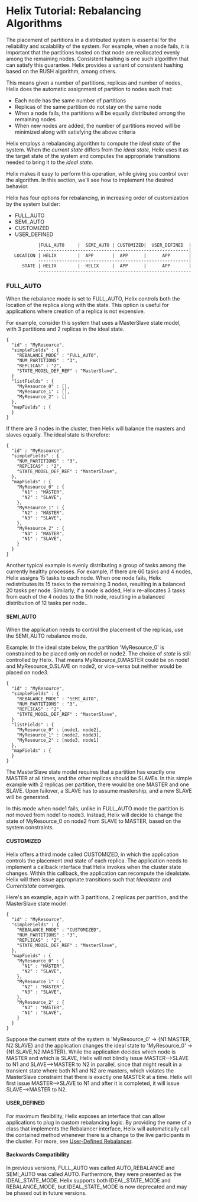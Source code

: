 <!---
Licensed to the Apache Software Foundation (ASF) under one
or more contributor license agreements.  See the NOTICE file
distributed with this work for additional information
regarding copyright ownership.  The ASF licenses this file
to you under the Apache License, Version 2.0 (the
"License"); you may not use this file except in compliance
with the License.  You may obtain a copy of the License at

  http://www.apache.org/licenses/LICENSE-2.0

Unless required by applicable law or agreed to in writing,
software distributed under the License is distributed on an
"AS IS" BASIS, WITHOUT WARRANTIES OR CONDITIONS OF ANY
KIND, either express or implied.  See the License for the
specific language governing permissions and limitations
under the License.
-->

# Helix Tutorial: Rebalancing Algorithms

The placement of partitions in a distributed system is essential for the reliability and scalability of the system.  For example, when a node fails, it is important that the partitions hosted on that node are reallocated evenly among the remaining nodes. Consistent hashing is one such algorithm that can satisfy this guarantee.  Helix provides a variant of consistent hashing based on the RUSH algorithm, among others.

This means given a number of partitions, replicas and number of nodes, Helix does the automatic assignment of partition to nodes such that:

* Each node has the same number of partitions
* Replicas of the same partition do not stay on the same node
* When a node fails, the partitions will be equally distributed among the remaining nodes
* When new nodes are added, the number of partitions moved will be minimized along with satisfying the above criteria

Helix employs a rebalancing algorithm to compute the _ideal state_ of the system.  When the _current state_ differs from the _ideal state_, Helix uses it as the target state of the system and computes the appropriate transitions needed to bring it to the _ideal state_.

Helix makes it easy to perform this operation, while giving you control over the algorithm.  In this section, we\'ll see how to implement the desired behavior.

Helix has four options for rebalancing, in increasing order of customization by the system builder:

* FULL_AUTO
* SEMI_AUTO
* CUSTOMIZED
* USER_DEFINED

```
            |FULL_AUTO     |  SEMI_AUTO | CUSTOMIZED|  USER_DEFINED  |
            ---------------------------------------------------------|
   LOCATION | HELIX        |  APP       |  APP      |      APP       |
            ---------------------------------------------------------|
      STATE | HELIX        |  HELIX     |  APP      |      APP       |
            ----------------------------------------------------------
```


### FULL_AUTO

When the rebalance mode is set to FULL_AUTO, Helix controls both the location of the replica along with the state. This option is useful for applications where creation of a replica is not expensive. 

For example, consider this system that uses a MasterSlave state model, with 3 partitions and 2 replicas in the ideal state.

```
{
  "id" : "MyResource",
  "simpleFields" : {
    "REBALANCE_MODE" : "FULL_AUTO",
    "NUM_PARTITIONS" : "3",
    "REPLICAS" : "2",
    "STATE_MODEL_DEF_REF" : "MasterSlave",
  }
  "listFields" : {
    "MyResource_0" : [],
    "MyResource_1" : [],
    "MyResource_2" : []
  },
  "mapFields" : {
  }
}
```

If there are 3 nodes in the cluster, then Helix will balance the masters and slaves equally.  The ideal state is therefore:

```
{
  "id" : "MyResource",
  "simpleFields" : {
    "NUM_PARTITIONS" : "3",
    "REPLICAS" : "2",
    "STATE_MODEL_DEF_REF" : "MasterSlave",
  },
  "mapFields" : {
    "MyResource_0" : {
      "N1" : "MASTER",
      "N2" : "SLAVE",
    },
    "MyResource_1" : {
      "N2" : "MASTER",
      "N3" : "SLAVE",
    },
    "MyResource_2" : {
      "N3" : "MASTER",
      "N1" : "SLAVE",
    }
  }
}
```

Another typical example is evenly distributing a group of tasks among the currently healthy processes. For example, if there are 60 tasks and 4 nodes, Helix assigns 15 tasks to each node. 
When one node fails, Helix redistributes its 15 tasks to the remaining 3 nodes, resulting in a balanced 20 tasks per node. Similarly, if a node is added, Helix re-allocates 3 tasks from each of the 4 nodes to the 5th node, resulting in a balanced distribution of 12 tasks per node.. 

#### SEMI_AUTO

When the application needs to control the placement of the replicas, use the SEMI_AUTO rebalance mode.

Example: In the ideal state below, the partition \'MyResource_0\' is constrained to be placed only on node1 or node2.  The choice of _state_ is still controlled by Helix.  That means MyResource_0.MASTER could be on node1 and MyResource_0.SLAVE on node2, or vice-versa but neither would be placed on node3.

```
{
  "id" : "MyResource",
  "simpleFields" : {
    "REBALANCE_MODE" : "SEMI_AUTO",
    "NUM_PARTITIONS" : "3",
    "REPLICAS" : "2",
    "STATE_MODEL_DEF_REF" : "MasterSlave",
  }
  "listFields" : {
    "MyResource_0" : [node1, node2],
    "MyResource_1" : [node2, node3],
    "MyResource_2" : [node3, node1]
  },
  "mapFields" : {
  }
}
```

The MasterSlave state model requires that a partition has exactly one MASTER at all times, and the other replicas should be SLAVEs.  In this simple example with 2 replicas per partition, there would be one MASTER and one SLAVE.  Upon failover, a SLAVE has to assume mastership, and a new SLAVE will be generated.

In this mode when node1 fails, unlike in FULL_AUTO mode the partition is _not_ moved from node1 to node3. Instead, Helix will decide to change the state of MyResource_0 on node2 from SLAVE to MASTER, based on the system constraints. 

#### CUSTOMIZED

Helix offers a third mode called CUSTOMIZED, in which the application controls the placement _and_ state of each replica. The application needs to implement a callback interface that Helix invokes when the cluster state changes. 
Within this callback, the application can recompute the idealstate. Helix will then issue appropriate transitions such that _Idealstate_ and _Currentstate_ converges.

Here\'s an example, again with 3 partitions, 2 replicas per partition, and the MasterSlave state model:

```
{
  "id" : "MyResource",
  "simpleFields" : {
    "REBALANCE_MODE" : "CUSTOMIZED",
    "NUM_PARTITIONS" : "3",
    "REPLICAS" : "2",
    "STATE_MODEL_DEF_REF" : "MasterSlave",
  },
  "mapFields" : {
    "MyResource_0" : {
      "N1" : "MASTER",
      "N2" : "SLAVE",
    },
    "MyResource_1" : {
      "N2" : "MASTER",
      "N3" : "SLAVE",
    },
    "MyResource_2" : {
      "N3" : "MASTER",
      "N1" : "SLAVE",
    }
  }
}
```

Suppose the current state of the system is 'MyResource_0' -> {N1:MASTER, N2:SLAVE} and the application changes the ideal state to 'MyResource_0' -> {N1:SLAVE,N2:MASTER}. While the application decides which node is MASTER and which is SLAVE, Helix will not blindly issue MASTER-->SLAVE to N1 and SLAVE-->MASTER to N2 in parallel, since that might result in a transient state where both N1 and N2 are masters, which violates the MasterSlave constraint that there is exactly one MASTER at a time.  Helix will first issue MASTER-->SLAVE to N1 and after it is completed, it will issue SLAVE-->MASTER to N2. 

#### USER_DEFINED

For maximum flexibility, Helix exposes an interface that can allow applications to plug in custom rebalancing logic. By providing the name of a class that implements the Rebalancer interface, Helix will automatically call the contained method whenever there is a change to the live participants in the cluster. For more, see [User-Defined Rebalancer](./tutorial_user_def_rebalancer.html).

#### Backwards Compatibility

In previous versions, FULL_AUTO was called AUTO_REBALANCE and SEMI_AUTO was called AUTO. Furthermore, they were presented as the IDEAL_STATE_MODE. Helix supports both IDEAL_STATE_MODE and REBALANCE_MODE, but IDEAL_STATE_MODE is now deprecated and may be phased out in future versions.
